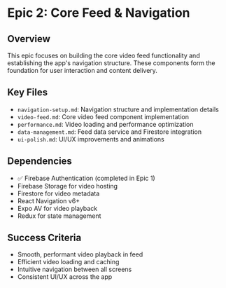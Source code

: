 # Epic 2: Core Feed & Navigation

## Overview
This epic focuses on building the core video feed functionality and establishing the app's navigation structure. These components form the foundation for user interaction and content delivery.

## Key Files
- `navigation-setup.md`: Navigation structure and implementation details
- `video-feed.md`: Core video feed component implementation
- `performance.md`: Video loading and performance optimization
- `data-management.md`: Feed data service and Firestore integration
- `ui-polish.md`: UI/UX improvements and animations

## Dependencies
- ✅ Firebase Authentication (completed in Epic 1)
- Firebase Storage for video hosting
- Firestore for video metadata
- React Navigation v6+
- Expo AV for video playback
- Redux for state management

## Success Criteria
- Smooth, performant video playback in feed
- Efficient video loading and caching
- Intuitive navigation between all screens
- Consistent UI/UX across the app 
